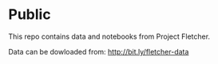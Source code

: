 # Public

This repo contains data and notebooks from Project Fletcher.

Data can be dowloaded from: http://bit.ly/fletcher-data
